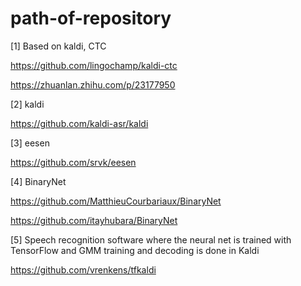 # path-of-repository
[1] Based on kaldi, CTC

https://github.com/lingochamp/kaldi-ctc

https://zhuanlan.zhihu.com/p/23177950

[2] kaldi

https://github.com/kaldi-asr/kaldi

[3] eesen

https://github.com/srvk/eesen

[4] BinaryNet

https://github.com/MatthieuCourbariaux/BinaryNet

https://github.com/itayhubara/BinaryNet

[5] Speech recognition software where the neural net is trained with TensorFlow and GMM training and decoding is done in Kaldi

https://github.com/vrenkens/tfkaldi
